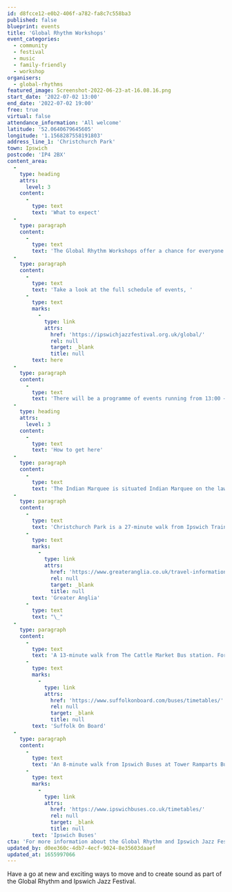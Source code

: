 ```yaml
---
id: d8fcce12-e0b2-406f-a782-fa8c7c558ba3
published: false
blueprint: events
title: 'Global Rhythm Workshops'
event_categories:
  - community
  - festival
  - music
  - family-friendly
  - workshop
organisers:
  - global-rhythms
featured_image: Screenshot-2022-06-23-at-16.08.16.png
start_date: '2022-07-02 13:00'
end_date: '2022-07-02 19:00'
free: true
virtual: false
attendance_information: 'All welcome'
latitude: '52.0640679645605'
longitude: '1.1568287558191803'
address_line_1: 'Christchurch Park'
town: Ipswich
postcode: 'IP4 2BX'
content_area:
  -
    type: heading
    attrs:
      level: 3
    content:
      -
        type: text
        text: 'What to expect'
  -
    type: paragraph
    content:
      -
        type: text
        text: 'The Global Rhythm Workshops offer a chance for everyone to have a go at new and exciting ways to move and create sound. Abass Dodoo will run a workshop using Boomwackers where participants will be taught how to play them with this master percussionist. Circle dancing will be taught by Stefan, there will be carnival workshops with the Isatu Randle Brazilian Samba group and there will be Chinese drumming with the Chinese Cultural Exchange workshop among many other activities to take part in. '
  -
    type: paragraph
    content:
      -
        type: text
        text: 'Take a look at the full schedule of events, '
      -
        type: text
        marks:
          -
            type: link
            attrs:
              href: 'https://ipswichjazzfestival.org.uk/global/'
              rel: null
              target: _blank
              title: null
        text: here
  -
    type: paragraph
    content:
      -
        type: text
        text: 'There will be a programme of events running from 13:00 – 19:00 with plenty of fun activities to try.'
  -
    type: heading
    attrs:
      level: 3
    content:
      -
        type: text
        text: 'How to get here'
  -
    type: paragraph
    content:
      -
        type: text
        text: 'The Indian Marquee is situated Indian Marquee on the lawn in front of Christchurch Mansion'
  -
    type: paragraph
    content:
      -
        type: text
        text: 'Christchurch Park is a 27-minute walk from Ipswich Train station. For train times visit '
      -
        type: text
        marks:
          -
            type: link
            attrs:
              href: 'https://www.greateranglia.co.uk/travel-information/station-information/ips'
              rel: null
              target: _blank
              title: null
        text: 'Greater Anglia'
      -
        type: text
        text: "\_"
  -
    type: paragraph
    content:
      -
        type: text
        text: 'A 13-minute walk from The Cattle Market Bus station. For timetables visit '
      -
        type: text
        marks:
          -
            type: link
            attrs:
              href: 'https://www.suffolkonboard.com/buses/timetables/'
              rel: null
              target: _blank
              title: null
        text: 'Suffolk On Board'
  -
    type: paragraph
    content:
      -
        type: text
        text: 'An 8-minute walk from Ipswich Buses at Tower Ramparts Bus Station. For timetables visit '
      -
        type: text
        marks:
          -
            type: link
            attrs:
              href: 'https://www.ipswichbuses.co.uk/timetables/'
              rel: null
              target: _blank
              title: null
        text: 'Ipswich Buses'
cta: 'For more information about the Global Rhythm and Ipswich Jazz Festival visit [https://ipswichjazzfestival.org.uk/global/ ](https://ipswichjazzfestival.org.uk/global/)'
updated_by: d0ee360c-4db7-4ecf-9024-8e35603daaef
updated_at: 1655997066
---
```

Have a go at new and exciting ways to move and to create sound as part of the Global Rhythm and Ipswich Jazz Festival.